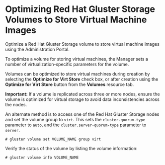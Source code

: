 # Optimizing Red Hat Gluster Storage Volumes to Store Virtual Machine Images

Optimize a Red Hat Gluster Storage volume to store virtual machine images using the Administration Portal.

To optimize a volume for storing virtual machines, the Manager sets a number of virtualization-specific parameters for the volume.

Volumes can be optimized to store virtual machines during creation by selecting the **Optimize for Virt Store** check box, or after creation using the **Optimize for Virt Store** button from the **Volumes** resource tab.

**Important:** If a volume is replicated across three or more nodes, ensure the volume is optimized for virtual storage to avoid data inconsistencies across the nodes.

An alternate method is to access one of the Red Hat Gluster Storage nodes and set the volume group to `virt`. This sets the `cluster.quorum-type` parameter to `auto`, and the `cluster.server-quorum-type` parameter to `server`.

    # gluster volume set VOLUME_NAME group virt

Verify the status of the volume by listing the volume information:

    # gluster volume info VOLUME_NAME


